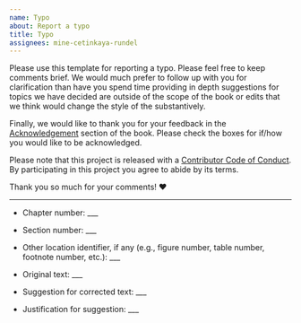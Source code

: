 ```yaml
---
name: Typo
about: Report a typo
title: Typo
assignees: mine-cetinkaya-rundel
---
```


Please use this template for reporting a typo.
Please feel free to keep comments brief. We would much prefer to follow up with you for clarification than have you spend time providing in depth suggestions for topics we have decided are outside of the scope of the book or edits that we think would change the style of the substantively.

Finally, we would like to thank you for your feedback in the [Acknowledgement](https://openintro-ims.netlify.app/index.html#acknowledgements) section of the book. Please check the boxes for if/how you would like to be acknowledged.


Please note that this project is released with a [Contributor Code of Conduct](https://www.contributor-covenant.org/version/2/0/code_of_conduct/). By participating in this project you agree to abide by its terms.

Thank you so much for your comments! :heart:

---

- Chapter number: ___

- Section number: ___

- Other location identifier, if any (e.g., figure number, table number, footnote number, etc.): ___

- Original text: ___

- Suggestion for corrected text: ___

- Justification for suggestion: ___

